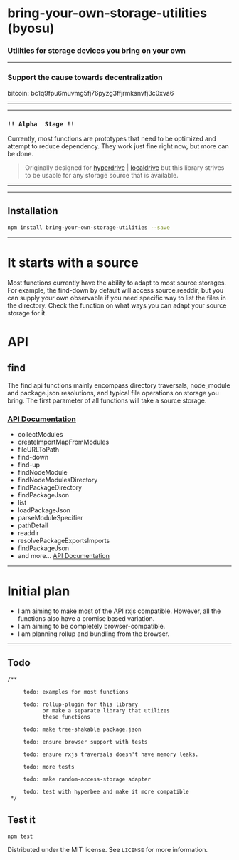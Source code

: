 # bring-your-own-storage-utilities (byosu)
### Utilities for storage devices you bring on your own

---

### Support the cause towards decentralization

bitcoin: bc1q9fpu6muvmg5fj76pyzg3ffjrmksnvfj3c0xva6

---
---

### `!! Alpha  Stage !!`

Currently, most functions are prototypes that need to be optimized and
attempt to reduce dependency. They work just fine right now, but more can be done.

> Originally designed for [hyperdrive](https://docs.holepunch.to/building-blocks/hyperdrive) |
> [localdrive](https://docs.holepunch.to/helpers/localdrive) but this library strives to be usable for any
> storage source that is available. 

---
---


## Installation

```sh
npm install bring-your-own-storage-utilities --save
```

---

# It starts with a source

Most functions currently have the ability to adapt to most source storages. For example,
the find-down by default will access source.readdir, but you can supply your own observable 
if you need specific way to list the files in the directory. Check the function on what ways 
you can adapt your source storage for it.

# API

## find

The find api functions mainly encompass directory traversals, node_module and package.json resolutions, and typical
file operations on storage you bring. The first parameter of all functions will take a source storage.

### [API Documentation](https://github.com/zacharygriffee/bring-your-own-storage-utilities/blob/master/docs/find-api.md)

- collectModules
- createImportMapFromModules
- fileURLToPath
- find-down
- find-up
- findNodeModule
- findNodeModulesDirectory
- findPackageDirectory
- findPackageJson
- list
- loadPackageJson
- parseModuleSpecifier
- pathDetail
- readdir
- resolvePackageExportsImports
- findPackageJson
- and more... [API Documentation](https://github.com/zacharygriffee/bring-your-own-storage-utilities/blob/master/docs/find-api.md)

---

# Initial plan

- I am aiming to make most of the API rxjs compatible. However, all the functions also have a promise based variation.
- I am aiming to be completely browser-compatible.
- I am planning rollup and bundling from the browser.


---

## Todo

```ecmascript 6
/**
   
     todo: examples for most functions
     
     todo: rollup-plugin for this library 
           or make a separate library that utilizes
           these functions
     
     todo: make tree-shakable package.json

     todo: ensure browser support with tests
 
     todo: ensure rxjs traversals doesn't have memory leaks.
 
     todo: more tests
 
     todo: make random-access-storage adapter
 
     todo: test with hyperbee and make it more compatible
 */
```

## Test it

```sh
npm test
```


Distributed under the MIT license. See ``LICENSE`` for more information.

